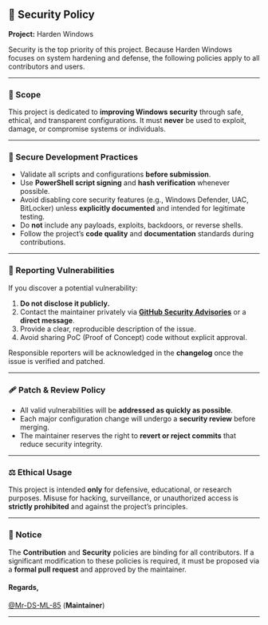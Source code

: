 ## 🔐 Security Policy

**Project:** Harden Windows

Security is the top priority of this project. Because Harden Windows focuses on system hardening and defense, the following policies apply to all contributors and users.

---

### 🎯 Scope

This project is dedicated to **improving Windows security** through safe, ethical, and transparent configurations.
It must **never** be used to exploit, damage, or compromise systems or individuals.

---

### 🧱 Secure Development Practices

* Validate all scripts and configurations **before submission**.
* Use **PowerShell script signing** and **hash verification** whenever possible.
* Avoid disabling core security features (e.g., Windows Defender, UAC, BitLocker) unless **explicitly documented** and intended for legitimate testing.
* Do **not** include any payloads, exploits, backdoors, or reverse shells.
* Follow the project’s **code quality** and **documentation** standards during contributions.

---

### 🐞 Reporting Vulnerabilities

If you discover a potential vulnerability:

1. **Do not disclose it publicly.**
2. Contact the maintainer privately via [**GitHub Security Advisories**](https://github.com/Mr-DS-ML-85/harden-windows/security/advisories) or a **direct message**.
3. Provide a clear, reproducible description of the issue.
4. Avoid sharing PoC (Proof of Concept) code without explicit approval.

Responsible reporters will be acknowledged in the **changelog** once the issue is verified and patched.

---

### 🩹 Patch & Review Policy

* All valid vulnerabilities will be **addressed as quickly as possible**.
* Each major configuration change will undergo a **security review** before merging.
* The maintainer reserves the right to **revert or reject commits** that reduce security integrity.

---

### ⚖️ Ethical Usage

This project is intended **only** for defensive, educational, or research purposes.
Misuse for hacking, surveillance, or unauthorized access is **strictly prohibited** and against the project’s principles.

---

### 🧾 Notice

The **Contribution** and **Security** policies are binding for all contributors.
If a significant modification to these policies is required, it must be proposed via a **formal pull request** and approved by the maintainer.

#### Regards,
[@Mr-DS-ML-85](https://github.com/Mr-DS-ML-85) (**Maintainer**)

---



